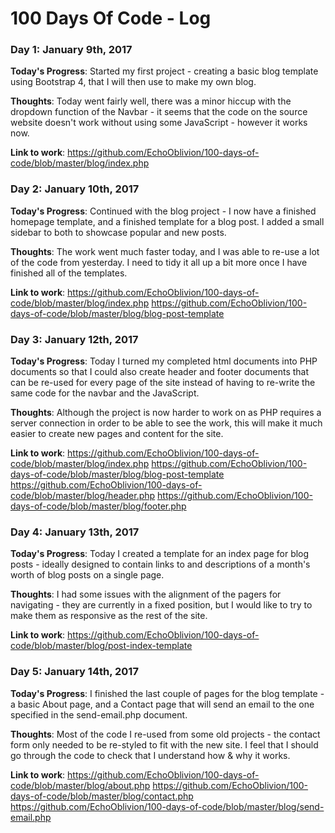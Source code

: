 # 100 Days Of Code - Log

### Day 1: January 9th, 2017

**Today's Progress**: Started my first project - creating a basic blog template using Bootstrap 4, that I will then use to make my own blog.

**Thoughts**: Today went fairly well, there was a minor hiccup with the dropdown function of the Navbar - it seems that the code on the source website doesn't work without using some JavaScript - however it works now.

**Link to work**: https://github.com/EchoOblivion/100-days-of-code/blob/master/blog/index.php

### Day 2: January 10th, 2017

**Today's Progress**: Continued with the blog project - I now have a finished homepage template, and a finished template for a blog post. I added a small sidebar to both to showcase popular and new posts.

**Thoughts**: The work went much faster today, and I was able to re-use a lot of the code from yesterday. I need to tidy it all up a bit more once I have finished all of the templates.

**Link to work**: https://github.com/EchoOblivion/100-days-of-code/blob/master/blog/index.php
                  https://github.com/EchoOblivion/100-days-of-code/blob/master/blog/blog-post-template

### Day 3: January 12th, 2017

**Today's Progress**: Today I turned my completed html documents into PHP documents so that I could also create header and footer documents that can be re-used for every page of the site instead of having to re-write the same code for the navbar and the JavaScript.

**Thoughts**: Although the project is now harder to work on as PHP requires a server connection in order to be able to see the work, this will make it much easier to create new pages and content for the site.

**Link to work**: https://github.com/EchoOblivion/100-days-of-code/blob/master/blog/index.php
                  https://github.com/EchoOblivion/100-days-of-code/blob/master/blog/blog-post-template
                  https://github.com/EchoOblivion/100-days-of-code/blob/master/blog/header.php
                  https://github.com/EchoOblivion/100-days-of-code/blob/master/blog/footer.php

### Day 4: January 13th, 2017

**Today's Progress**: Today I created a template for an index page for blog posts - ideally designed to contain links to and descriptions of a month's worth of blog posts on a single page.

**Thoughts**: I had some issues with the alignment of the pagers for navigating - they are currently in a fixed position, but I would like to try to make them as responsive as the rest of the site.

**Link to work**: https://github.com/EchoOblivion/100-days-of-code/blob/master/blog/post-index-template

### Day 5: January 14th, 2017

**Today's Progress**: I finished the last couple of pages for the blog template - a basic About page, and a Contact page that will send an email to the one specified in the send-email.php document.

**Thoughts**: Most of the code I re-used from some old projects - the contact form only needed to be re-styled to fit with the new site. I feel that I should go through the code to check that I understand how & why it works.

**Link to work**: https://github.com/EchoOblivion/100-days-of-code/blob/master/blog/about.php
                  https://github.com/EchoOblivion/100-days-of-code/blob/master/blog/contact.php
                  https://github.com/EchoOblivion/100-days-of-code/blob/master/blog/send-email.php
